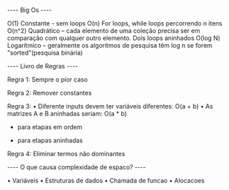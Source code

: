 ---- Big Os ----

O(1) Constante - sem loops
O(n) For loops, while loops percorrendo n itens
O(n^2) Quadrático – cada elemento de uma coleção precisa ser em comparação com qualquer outro elemento. Dois loops aninhados
O(log N) Logarítmico – geralmente os algoritmos de pesquisa têm log n se forem "sorted"(pesquisa binária) 

---- Livro de Regras ----

Regra 1: Sempre o pior caso

Regra 2: Remover constantes

Regra 3:
    • Diferente inputs devem ter variáveis diferentes: O(a + b)
    • As matrizes A e B aninhadas seriam: O(a * b) 
+ para etapas em ordem 
* para etapas aninhadas

Regra 4: Eliminar termos não dominantes

---- O que causa complexidade de espaco? ----

 • Variáveis
 • Estruturas de dados
 • Chamada de funcao
 • Alocacoes




